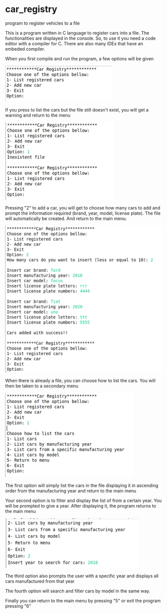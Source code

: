 # car_registry
program to register vehicles to a file

This is a program written in C language to register cars into a file. 
The functionalities are displayed in the console. So, to use it you need a code editor with a compiler for C.
There are also many IDEs that have an embeded compiler.

When you first compile and run the program, a few options will be given

![](prints-for-git/print1.png)

If you press to list the cars but the file still doesn't exist, you will get a warning and return to the menu

![](prints-for-git/print2.png)

Pressing "2" to add a car, you will get to choose how many cars to add and prompt the information required (brand, year, model, license plate). 
The file will automatically be created. And return to the main menu.

![](prints-for-git/print3.png)

When there is already a file, you can choose how to list the cars. You will then be taken to a secondary menu

![](prints-for-git/print4.png)

The first option will simply list the cars in the file displaying it in ascending order from the manufacturing year and return to the main menu

Your second option is to filter and display the list of from a certain year. You will be prompted to give a year. 
After displaying it, the program returns to the main menu 

![](prints-for-git/print5.png)

The third option also prompts the user with a specific year and displays all cars manufactured from that year

The fourth option will search and filter cars by model in the same way. 

Finally you can return to the main menu by pressing "5" or exit the program pressing "6" 

